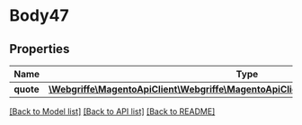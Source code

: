 # Body47

## Properties
Name | Type | Description | Notes
------------ | ------------- | ------------- | -------------
**quote** | [**\Webgriffe\MagentoApiClient\Webgriffe\MagentoApiClient\Model\QuoteDataCartInterface**](QuoteDataCartInterface.md) |  | 

[[Back to Model list]](../README.md#documentation-for-models) [[Back to API list]](../README.md#documentation-for-api-endpoints) [[Back to README]](../README.md)


